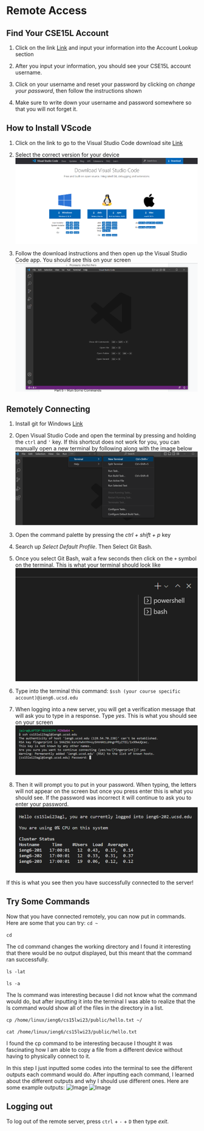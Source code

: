 # **Remote Access**

## **Find Your CSE15L Account**
1) Click on the link [Link](https://sdacs.ucsd.edu/~icc/index.php) and input your information into the Account Lookup section

2) After you input your information, you should see your CSE15L account username.

3) Click on your username and reset your password by clicking on *change your password*, then follow the instructions shown

4) Make sure to write down your username and password somewhere so that you will not forget it.


## **How to Install VScode**
1) Click on the link to go to the Visual Studio Code download site [Link](https://code.visualstudio.com/Download)

2) Select the correct version for your device ![Image](https://github.com/jcaylao/Week1-Lab-Report/blob/main/Screenshot%202023-01-12%20171359.png?raw=true)

3) Follow the download instructions and then open up the Visual Studio Code app. You should see this on your screen ![Image](https://github.com/jcaylao/Week1-Lab-Report/blob/main/Screenshot%202023-01-12%20170018.png?raw=true)


## **Remotely Connecting**
1) Install git for Windows [Link](https://git-scm.com/download/win)

2) Open Visual Studio Code and open the terminal by pressing and holding the `ctrl` and `'`  key. If this shortcut does not work for you, you can manually open a new terminal by following along with the image below ![Image](https://github.com/jcaylao/Week1-Lab-Report/blob/main/Screenshot%202023-01-12%20174524.png?raw=true)

3) Open the command palette by pressing the *ctrl + shift + p*  key

4) Search up *Select Default Profile*. Then Select Git Bash.

5) Once you select Git Bash, wait a few seconds then click on the `+` symbol on the terminal. This is what your terminal should look like ![Image](https://github.com/jcaylao/Week1-Lab-Report/blob/main/Screenshot%202023-01-13%20140759.png?raw=true)

6) Type into the terminal this command: `$ssh (your course specific account)@ieng6.ucsd.edu`

7) When logging into a new server, you will get a verification message that will ask you to type in a response. Type *yes*. This is what you should see on your screen ![Image](https://github.com/jcaylao/Week1-Lab-Report/blob/main/Screenshot%202023-01-14%20165031.png?raw=true)

8) Then it will prompt you to put in your password. When typing, the letters will not appear on the screen but once you press enter this is what you should see. If the password was incorrect it will continue to ask you to enter your password.
![Image](https://github.com/jcaylao/Week1-Lab-Report/blob/main/Screenshot%202023-01-14%20170415.png?raw=true)

If this is what you see then you have successfully connected to the server!


## **Try Some Commands**
Now that you have connected remotely, you can now put in commands. Here are some that you can try:
`cd ~`

`cd`

The cd command changes the working directory and I found it interesting that there would be no output displayed, but this meant that the command ran successfully.

`ls -lat`

`ls -a`

The ls command was interesting because I did not know what the command would do, but after inputting it into the terminal I was able to realize that the ls command would show all of the files in the directory in a list.

`cp /home/linux/ieng6/cs15lwi23/public/hello.txt ~/`

`cat /home/linux/ieng6/cs15lwi23/public/hello.txt`

I found the cp command to be interesting because I thought it was fascinating how I am able to copy a file from a different device without having to physically connect to it.

In this step I just inputted some codes into the terminal to see the different outputs each command would do. After inputting each command, I learned about the different outputs and why I should use different ones.
Here are some example outputs: 
![Image](https://user-images.githubusercontent.com/122569462/212506872-da8cffdc-02e6-4771-bd95-44c5291093b1.png)
![Image](https://user-images.githubusercontent.com/122569462/215378449-2ecfd65c-194a-49cd-9a95-3a2e014f376d.png)

## **Logging out**
To log out of the remote server, press `ctrl` + `-` + `D` then type *exit*.
